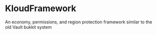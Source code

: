 # KloudFramework
An economy, permissions, and region protection framework similar to the old Vault bukkit system
